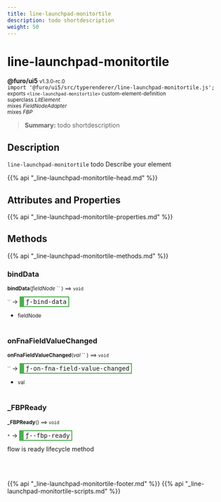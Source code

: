```yaml
---
title: line-launchpad-monitortile
description: todo shortdescription
weight: 50
---
```


# line-launchpad-monitortile
**@furo/ui5** <small>v1.3.0-rc.0</small>
<br>`import '@furo/ui5/src/typerenderer/line-launchpad-monitortile.js';`<small>
<br>exports `<line-launchpad-monitortile>` custom-element-definition
<br>superclass *LitElement*
<br> mixes *FieldNodeAdapter*
<br> mixes *FBP*</small>

> **Summary:** todo shortdescription

## Description

`line-launchpad-monitortile`
todo Describe your element

{{% api "_line-launchpad-monitortile-head.md" %}}

## Attributes and Properties
{{% api "_line-launchpad-monitortile-properties.md" %}}






## Methods
{{% api "_line-launchpad-monitortile-methods.md" %}}


### **bindData**
<small>**bindData**(*fieldNode* `` ) ⟹ `void`</small>

<small>`` </small> →
<span  style="border-width:2px 2px 2px 10px; border-style: solid;border-color:  rgb(76, 175, 80);font-family:monospace; padding:2px 4px;">ƒ-bind-data</span>



- <small>fieldNode </small>
<br><br>

### **onFnaFieldValueChanged**
<small>**onFnaFieldValueChanged**(*val* `` ) ⟹ `void`</small>

<small>`` </small> →
<span  style="border-width:2px 2px 2px 10px; border-style: solid;border-color:  rgb(76, 175, 80);font-family:monospace; padding:2px 4px;">ƒ-on-fna-field-value-changed</span>



- <small>val </small>
<br><br>

### **_FBPReady**
<small>**_FBPReady**() ⟹ `void`</small>

<small>`*`</small> →
<span  style="border-width:2px 2px 2px 10px; border-style: solid;border-color:  rgb(76, 175, 80);font-family:monospace; padding:2px 4px;">ƒ--fbp-ready</span>

flow is ready lifecycle method

<br><br>




{{% api "_line-launchpad-monitortile-footer.md" %}}
{{% api "_line-launchpad-monitortile-scripts.md" %}}
